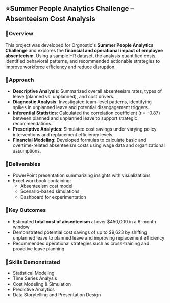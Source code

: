 

## ⭐Summer People Analytics Challenge – Absenteeism Cost Analysis

### 📌Overview  
This project was developed for Orgnostic's **Summer People Analytics Challenge** and explores the **financial and operational impact of employee absenteeism**. Using a sample HR dataset, the analysis quantified costs, identified behavioral patterns, and recommended actionable strategies to improve workforce efficiency and reduce disruption.

### 📌Approach  
- **Descriptive Analysis**: Summarized overall absenteeism rates, types of leave (planned vs. unplanned), and cost drivers.  
- **Diagnostic Analysis**: Investigated team-level patterns, identifying spikes in unplanned leave and potential disengagement triggers.  
- **Inferential Statistics**: Calculated the correlation coefficient (r = -0.87) between planned and unplanned leave to support strategic recommendations.  
- **Prescriptive Analytics**: Simulated cost savings under varying policy interventions and replacement efficiency levels.  
- **Financial Modeling**: Developed formulas to calculate basic and overtime-related absenteeism costs using wage data and organizational assumptions.  

### 📌Deliverables  
- PowerPoint presentation summarizing insights with visualizations  
- Excel workbook containing:  
  - Absenteeism cost model  
  - Scenario-based simulations  
  - Dashboard for experimentation  

### 📌Key Outcomes  
- Estimated **total cost of absenteeism** at over $450,000 in a 6-month window  
- Demonstrated potential cost savings of up to $9,623 by shifting unplanned leave to planned leave and improving replacement efficiency  
- Recommended operational strategies such as cross-training and proactive leave planning  

### 📌Skills Demonstrated  
- Statistical Modeling  
- Time Series Analysis  
- Cost Modeling & Simulation  
- Predictive Analytics  
- Data Storytelling and Presentation Design  

